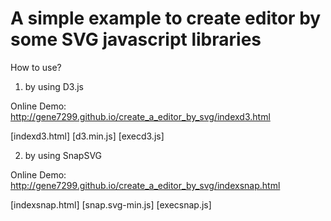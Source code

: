 # A simple example to create editor by some SVG javascript libraries

How to use?

1. by using D3.js  

Online Demo: http://gene7299.github.io/create_a_editor_by_svg/indexd3.html

[indexd3.html]
[d3.min.js]
[execd3.js]

2. by using SnapSVG

Online Demo: http://gene7299.github.io/create_a_editor_by_svg/indexsnap.html

[indexsnap.html]
[snap.svg-min.js]
[execsnap.js]
